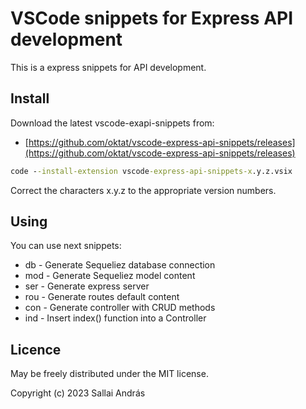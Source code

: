 # VSCode snippets for Express API development

This is a express snippets for API development.

## Install

Download the latest vscode-exapi-snippets from:

* [https://github.com/oktat/vscode-express-api-snippets/releases](https://github.com/oktat/vscode-express-api-snippets/releases)

```cmd
code --install-extension vscode-express-api-snippets-x.y.z.vsix
```

Correct the characters x.y.z to the appropriate version numbers.

## Using

You can use next snippets:

* db - Generate Sequeliez database connection
* mod - Generate Sequeliez model content
* ser - Generate express server
* rou - Generate routes default content
* con - Generate controller with CRUD methods
* ind - Insert index() function into a Controller

## Licence

May be freely distributed under the MIT license.

Copyright (c) 2023 Sallai András
